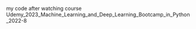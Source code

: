 my code after watching course Udemy_2023_Machine_Learning_and_Deep_Learning_Bootcamp_in_Python_2022-8
